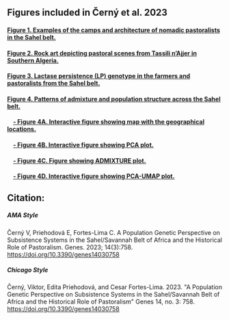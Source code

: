 ## Figures included in Černý et al. 2023

#### [Figure 1. Examples of the camps and architecture of nomadic pastoralists in the Sahel belt.](https://raw.githack.com/cesarforteslima/Sahel-review/main/Figure_1.png)

#### [Figure 2. Rock art depicting pastoral scenes from Tassili n’Ajjer in Southern Algeria.](https://raw.githack.com/cesarforteslima/Sahel-review/main/Figure_2.jpg)

#### [Figure 3. Lactase persistence (LP) genotype in the farmers and pastoralists from the Sahel belt.](https://raw.githack.com/cesarforteslima/Sahel-review/main/Figure_3.png)

#### [Figure 4. Patterns of admixture and population structure across the Sahel belt.](https://raw.githack.com/cesarforteslima/Sahel-review/main/Figure_4.png)

#### &emsp;[- Figure 4A. Interactive figure showing map with the geographical locations.](https://raw.githack.com/cesarforteslima/Sahel-review/main/Figure_4A_Map.html)

#### &emsp;[- Figure 4B. Interactive figure showing PCA plot.](https://raw.githack.com/cesarforteslima/Sahel-review/main/Figure_4B_PCA_plot.html)

#### &emsp;[- Figure 4C. Figure showing ADMIXTURE plot.](https://raw.githack.com/cesarforteslima/Sahel-review/main/Figure_4C_ADMIXTURE_plot.png) 

#### &emsp;[- Figure 4D. Interactive figure showing PCA-UMAP plot.](https://raw.githack.com/cesarforteslima/Sahel-review/main/Figure_4D_PCA-UMAP_plot.html)

## Citation: 

##### AMA Style
Černý V, Priehodová E, Fortes-Lima C. A Population Genetic Perspective on Subsistence Systems in the Sahel/Savannah Belt of Africa and the Historical Role of Pastoralism. Genes. 2023; 14(3):758. https://doi.org/10.3390/genes14030758

##### Chicago Style
Černý, Viktor, Edita Priehodová, and Cesar Fortes-Lima. 2023. "A Population Genetic Perspective on Subsistence Systems in the Sahel/Savannah Belt of Africa and the Historical Role of Pastoralism" Genes 14, no. 3: 758. https://doi.org/10.3390/genes14030758





